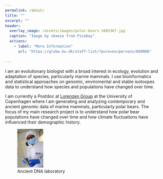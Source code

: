 ```yaml
---
permalink: /about/
title: ""
excerpt: ""
header:
  overlay_image: /assets/images/polar-bears-1665367.jpg
  caption: "Image by skeeze from Pixabay"
  actions:
    - label: "More Information"
      url: "https://globe.ku.dk/staff-list/?pure=en/persons/660906"

---
```


I am an evolutionary biologist with a broad interest in ecology, evolution and adaptation of species, particularly marine mammals. I use bioinformatics and statistical approaches on genomic, enviromental and stable isotoopes data to understand how species and populations have changed over time.

I am currently a Postdoc at  [Lorenzen Group](https://globe.ku.dk/research/evogenomics/lorenzen-group/)  at the University of Copenhagen where I am generating and analyzing contemporary and ancient genomic data of marine mammals, particularly polar bears. The focus of my main research project is to understand how polar bear populations have changed over time and how climate fluctuations have influenced their demographic history.


<figure class="full">
    <img src="/assets/images/andrea_lab0476.jpg"
         alt="AncientLab"
         width="20%" height="20%">
    <figcaption>Ancient DNA laboratory</figcaption>
</figure>
     
